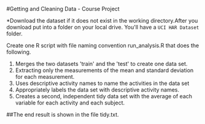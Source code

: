 #Getting and Cleaning Data - Course Project

*Download the dataset if it does not exist in the working directory.After you download put into a folder on your local drive. You'll have a ```UCI HAR Dataset``` folder.

Create one R script with file naming convention run_analysis.R that does the following.

1. Merges the two datasets 'train' and the 'test' to create one data set.
2. Extracting only the measurements of the mean and standard deviation for each measurement.
3. Uses descriptive activity names to name the activities in the data set
4. Appropriately labels the data set with descriptive activity names.
5. Creates a second, independent tidy data set with the average of each variable for each activity and each subject.

##The end result is shown in the file tidy.txt.